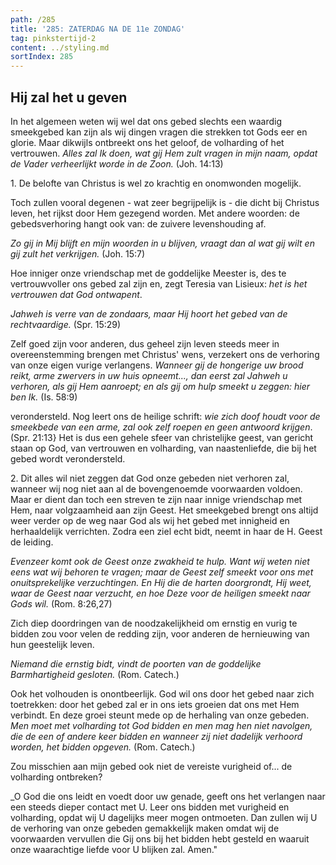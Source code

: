 ```yaml
---
path: /285
title: '285: ZATERDAG NA DE 11e ZONDAG'
tag: pinkstertijd-2
content: ../styling.md
sortIndex: 285
---
```


## Hij zal het u geven

In het algemeen weten wij wel dat ons gebed slechts een waardig smeekgebed kan zijn als wij dingen vragen die strekken tot Gods eer en glorie. Maar dikwijls ontbreekt ons het geloof, de volharding of het vertrouwen. _Alles zal Ik doen, wat gij Hem zult vragen in mijn naam, opdat de Vader verheerlijkt worde in de Zoon._ (Joh. 14:13)

1\. De belofte van Christus is wel zo krachtig en onomwonden mogelijk.

Toch zullen vooral degenen - wat zeer begrijpelijk is - die dicht bij Christus leven, het rijkst door Hem gezegend worden. Met andere woorden: de gebedsverhoring hangt ook van: de zuivere levenshouding af.

_Zo gij in Mij blijft en mijn woorden in u blijven, vraagt dan al wat gij wilt en gij zult het verkrijgen._ (Joh. 15:7)

Hoe inniger onze vriendschap met de goddelijke Meester is, des te vertrouwvoller ons gebed zal zijn en, zegt Teresia van Lisieux: _het is het vertrouwen dat God ontwapent_.

_Jahweh is verre van de zondaars, maar Hij hoort het gebed van de rechtvaardige._ (Spr. 15:29)

Zelf goed zijn voor anderen, dus geheel zijn leven steeds meer in overeenstemming brengen met Christus' wens, verzekert ons de verhoring van onze eigen vurige verlangens. _Wanneer gij de hongerige uw brood reikt, arme zwervers in uw huis opneemt..., dan eerst zal Jahweh u verhoren, als gij Hem aanroept; en als gij om hulp smeekt u zeggen: hier ben Ik._ (Is. 58:9)

verondersteld.
Nog leert ons de heilige schrift: _wie zich doof houdt voor de smeekbede van een arme, zal ook zelf roepen en geen antwoord krijgen_. (Spr. 21:13} Het is dus een gehele sfeer van christelijke geest, van gericht staan op God, van vertrouwen en volharding, van naastenliefde, die bij het gebed wordt verondersteld.

2\. Dit alles wil niet zeggen dat God onze gebeden niet verhoren zal, wanneer wij nog niet aan al de bovengenoemde voorwaarden voldoen. Maar er dient dan toch een streven te zijn naar innige vriendschap met Hem, naar volgzaamheid aan zijn Geest. Het smeekgebed brengt ons altijd weer verder op de weg naar God als wij het gebed met innigheid en herhaaldelijk verrichten. Zodra een ziel echt bidt, neemt in haar de H. Geest de leiding.

_Evenzeer komt ook de Geest onze zwakheid te hulp. Want wij weten niet eens wat wij behoren te vragen; maar de Geest zelf smeekt voor ons met onuitsprekelijke verzuchtingen. En Hij die de harten doorgrondt, Hij weet, waar de Geest naar verzucht, en hoe Deze voor de heiligen smeekt naar Gods wil._ (Rom. 8:26,27)

Zich diep doordringen van de noodzakelijkheid om ernstig en vurig te bidden zou voor velen de redding zijn, voor anderen de hernieuwing van hun geestelijk leven.

_Niemand die ernstig bidt, vindt de poorten van de goddelijke Barmhartigheid gesloten._ (Rom. Catech.)

Ook het volhouden is onontbeerlijk. God wil ons door het gebed naar zich toetrekken: door het gebed zal er in ons iets groeien dat ons met Hem verbindt. En deze groei steunt mede op de herhaling van onze gebeden. _Men moet met volharding tot God bidden en men mag hen niet navolgen, die de een of andere keer bidden en wanneer zij niet dadelijk verhoord worden, het bidden opgeven._ (Rom. Catech.)

Zou misschien aan mijn gebed ook niet de vereiste vurigheid of... de volharding ontbreken?

_O God die ons leidt en voedt door uw genade, geeft ons het verlangen naar een steeds dieper contact met U. Leer ons bidden met vurigheid en volharding, opdat wij U dagelijks meer mogen ontmoeten. Dan zullen wij U de verhoring van onze gebeden gemakkelijk maken omdat wij de voorwaarden vervullen die Gij ons bij het bidden hebt gesteld en waaruit onze waarachtige liefde voor U blijken zal. Amen."
